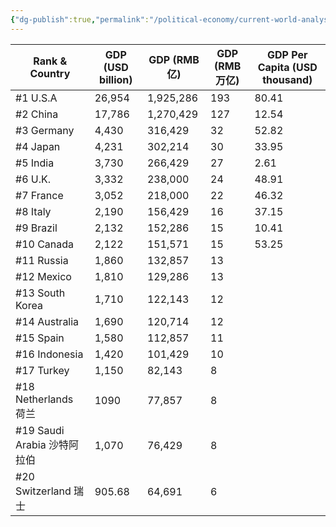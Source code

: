 ```yaml
---
{"dg-publish":true,"permalink":"/political-economy/current-world-analysis/economic-analysis-about-the-pillar-industries-of-major-countris/"}
---
```



| Rank & Country                              | GDP (USD billion) | GDP (RMB 亿) | GDP (RMB 万亿) | GDP Per Capita (USD thousand) |
|---------------------------------------------|-------------------|-------------|--------------|-------------------------------|
| #1 U.S.A                                    | 26,954            | 1,925,286   | 193          | 80.41                         |
| #2 China                                    | 17,786            | 1,270,429   | 127          | 12.54                         |
| #3 Germany                                  | 4,430             | 316,429     | 32           | 52.82                         |
| #4 Japan                                    | 4,231             | 302,214     | 30           | 33.95                         |
| #5 India                                    | 3,730             | 266,429     | 27           | 2.61                          |
| #6 U.K.                                     | 3,332             | 238,000     | 24           | 48.91                         |
| #7 France                                   | 3,052             | 218,000     | 22           | 46.32                         |
| #8 Italy                                    | 2,190             | 156,429     | 16           | 37.15                         |
| #9 Brazil                                   | 2,132             | 152,286     | 15           | 10.41                         |
| #10 Canada                                  | 2,122             | 151,571     | 15           | 53.25                         |
| #11 Russia                                  | 1,860             | 132,857     | 13           |                               |
| #12 Mexico                                  | 1,810             | 129,286     | 13           |                               |
| #13 South Korea                             | 1,710             | 122,143     | 12           |                               |
| #14 Australia                               | 1,690             | 120,714     | 12           |                               |
| #15 Spain                                   | 1,580             | 112,857     | 11           |                               |
| #16 Indonesia                               | 1,420             | 101,429     | 10           |                               |
| #17 Turkey                                  | 1,150             | 82,143      | 8            |                               |
| #18 Netherlands                         荷兰  | 1090              | 77,857      | 8            |                               |
| #19 Saudi Arabia             沙特阿拉伯          | 1,070             | 76,429      | 8            |                               |
| #20 Switzerland                          瑞士 | 905.68            | 64,691      | 6            |
